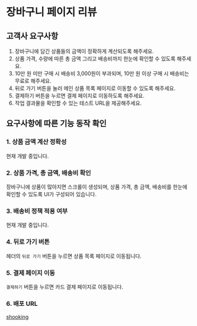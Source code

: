 # 장바구니 페이지 리뷰

## 고객사 요구사항

1. 장바구니에 담긴 상품들의 금액이 정확하게 계산되도록 해주세요.
2. 상품 가격, 수량에 따른 총 금액 그리고 배송비까지 한눈에 확인할 수 있도록 해주세요.
3. 10만 원 미만 구매 시 배송비 3,000원이 부과되며, 10만 원 이상 구매 시 배송비는 무료로 해주세요.
4. 뒤로 가기 버튼을 눌러 메인 상품 목록 페이지로 이동할 수 있도록 해주세요.
5. 결제하기 버튼을 누르면 결제 페이지로 이동하도록 해주세요.
6. 작업 결과물을 확인할 수 있는 테스트 URL을 제공해주세요.

## 요구사항에 따른 기능 동작 확인

### 1. 상품 금액 계산 정확성

현재 개발 중입니다.

### 2. 상품 가격, 총 금액, 배송비 확인

장바구니에 상품이 많아지면 스크롤이 생성되며, 상품 가격, 총 금액, 배송비를 한눈에 확인할 수 있도록 UI가 구성되어 있습니다.

### 3. 배송비 정책 적용 여부

현재 개발 중입니다.

### 4. 뒤로 가기 버튼

헤더의 `뒤로 가기` 버튼을 누르면 상품 목록 페이지로 이동됩니다.

### 5. 결제 페이지 이동

`결제하기` 버튼을 누르면 카드 결제 페이지로 이동됩니다.

### 6. 배포 URL

[shooking](https://shooking.vercel.app/)
